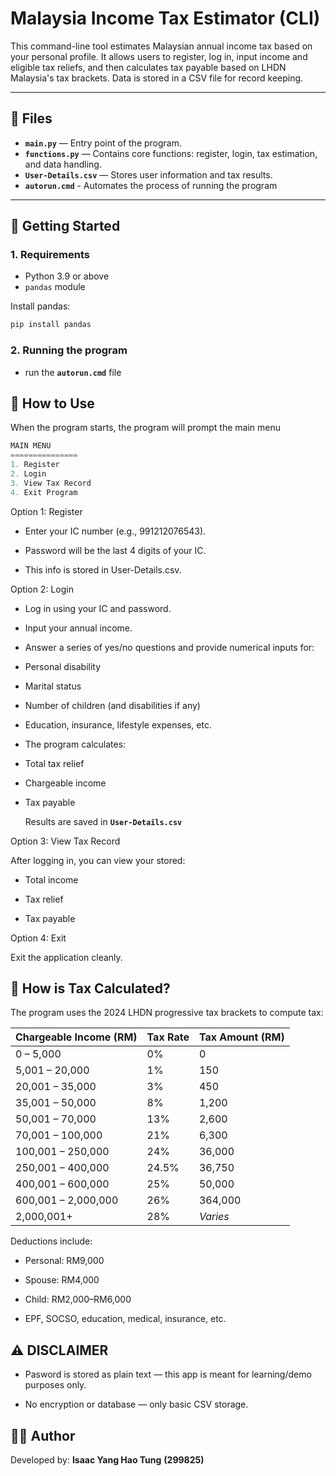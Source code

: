 # Malaysia Income Tax Estimator (CLI)

This command-line tool estimates Malaysian annual income tax based on your personal profile. It allows users to register, log in, input income and eligible tax reliefs, and then calculates tax payable based on LHDN Malaysia's tax brackets. Data is stored in a CSV file for record keeping.

---

## 📁 Files

- **`main.py`** — Entry point of the program.
- **`functions.py`** — Contains core functions: register, login, tax estimation, and data handling.
- **`User-Details.csv`** — Stores user information and tax results.
- **`autorun.cmd`** - Automates the process of running the program

---

## 🚀 Getting Started

### 1. Requirements

- Python 3.9 or above
- `pandas` module

Install pandas:

```bash
pip install pandas
```
### 2. Running the program

- run the **`autorun.cmd`** file

## 🧭 How to Use
When the program starts, the program will prompt the main menu

```python
MAIN MENU
===============
1. Register
2. Login
3. View Tax Record
4. Exit Program
```
Option 1: Register

- Enter your IC number (e.g., 991212076543).

- Password will be the last 4 digits of your IC.

- This info is stored in User-Details.csv.

Option 2: Login

-   Log in using your IC and password.

-   Input your annual income.

-   Answer a series of yes/no questions and provide numerical inputs for:

-    Personal disability

-    Marital status

-    Number of children (and disabilities if any)

-    Education, insurance, lifestyle expenses, etc.

-    The program calculates:

-   Total tax relief

-   Chargeable income

-   Tax payable

    Results are saved in **`User-Details.csv`**

Option 3: View Tax Record

After logging in, you can view your stored:

-   Total income

-   Tax relief

-   Tax payable

Option 4: Exit

Exit the application cleanly.

## 🧮 How is Tax Calculated?

The program uses the 2024 LHDN progressive tax brackets to compute tax:

| Chargeable Income (RM) | Tax Rate | Tax Amount (RM) |
| ---------------------- | -------- | --------------- |
| 0 – 5,000              | 0%       | 0               |
| 5,001 – 20,000         | 1%       | 150             |
| 20,001 – 35,000        | 3%       | 450             |
| 35,001 – 50,000        | 8%       | 1,200           |
| 50,001 – 70,000        | 13%      | 2,600           |
| 70,001 – 100,000       | 21%      | 6,300           |
| 100,001 – 250,000      | 24%      | 36,000          |
| 250,001 – 400,000      | 24.5%    | 36,750          |
| 400,001 – 600,000      | 25%      | 50,000          |
| 600,001 – 2,000,000    | 26%      | 364,000         |
| 2,000,001+             | 28%      | *Varies*        |

Deductions include:

-   Personal: RM9,000

-   Spouse: RM4,000

-   Child: RM2,000–RM6,000

-   EPF, SOCSO, education, medical, insurance, etc.

## ⚠️ DISCLAIMER
- Pasword is stored as plain text — this app is meant for learning/demo purposes only.

- No encryption or database — only basic CSV storage.

## 👨‍💻 Author
Developed by:
**Isaac Yang Hao Tung**
**(299825)**